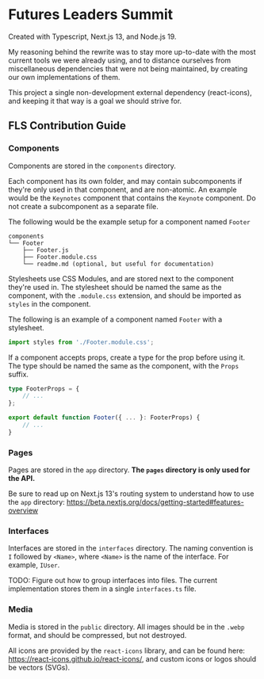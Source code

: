# Futures Leaders Summit

Created with Typescript, Next.js 13, and Node.js 19.

My reasoning behind the rewrite was to stay more up-to-date with the most current tools we were already using, and to
distance ourselves from miscellaneous dependencies that were not being maintained, by creating our own implementations
of them.

This project a single non-development external dependency (react-icons), and
keeping it that way is a goal we should strive for.

## FLS Contribution Guide

### Components

Components are stored in the `components` directory.

Each component has its own folder, and may contain subcomponents if
they're only used in that component, and are non-atomic.
An example would be the `Keynotes` component that contains
the `Keynote` component. Do not create a subcomponent as a separate file.

The following would be the example setup for a component named `Footer`

```
components
└── Footer
    ├── Footer.js
    ├── Footer.module.css
    └── readme.md (optional, but useful for documentation)
```

Stylesheets use CSS Modules, and are stored next to the component they're used in. The stylesheet should be named the
same as the component, with the `.module.css` extension, and should be imported as `styles` in the component.

The following is an example of a component named `Footer` with a stylesheet.

```typescript
import styles from './Footer.module.css';
```

If a component accepts props, create a type for the prop before using it. The type should be named the same as the
component, with the `Props` suffix.

```typescript
type FooterProps = {
	// ...
};

export default function Footer({ ... }: FooterProps) {
	// ...
}
```

### Pages

Pages are stored in the `app` directory. **The `pages` directory is only used for the API.**

Be sure to read up on Next.js 13's routing system to understand how to use
the `app` directory: https://beta.nextjs.org/docs/getting-started#features-overview

### Interfaces

Interfaces are stored in the `interfaces` directory. The naming convention is `I` followed by `<Name>`, where `<Name>`
is
the name of the interface. For example, `IUser`.

TODO: Figure out how to group interfaces into files. The current implementation stores them in a single `interfaces.ts`
file.

### Media

Media is stored in the `public` directory. All images should be in the `.webp` format, and should be compressed, but not
destroyed.

All icons are provided by the `react-icons` library, and can be found here: https://react-icons.github.io/react-icons/,
and custom icons or logos should be vectors (SVGs).
